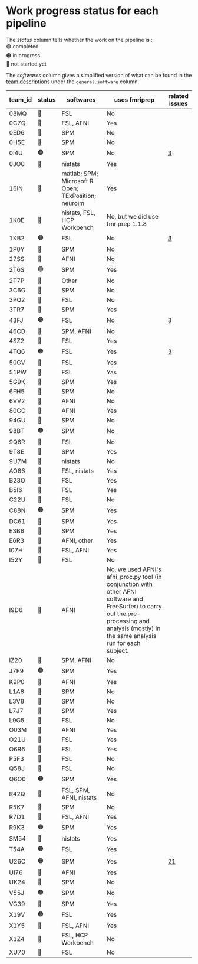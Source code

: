 # Work progress status for each pipeline

The *status* column tells whether the work on the pipeline is :
<br>:green_circle: completed
<br>:orange_circle: in progress
<br>:red_circle: not started yet

The *softwares* column gives a simplified version of what can be found in the [team descriptions](docs/description.md) under the `general.software` column.

| team_id | status | softwares | uses fmriprep | related issues |
| --- |--- | --- | --- | --- |
| 08MQ | :red_circle: | FSL | No | |
| 0C7Q | :red_circle: | FSL, AFNI | Yes | |
| 0ED6 | :red_circle: | SPM | No | |
| 0H5E | :red_circle: | SPM | No | |
| 0I4U | :orange_circle: | SPM | No | [3](https://github.com/Inria-Empenn/narps_open_pipelines/issues/3) |
| 0JO0 | :red_circle: | nistats | Yes | |
| 16IN | :red_circle: | matlab; SPM; Microsoft R Open; TExPosition; neuroim | Yes | |
| 1K0E | :red_circle: | nistats, FSL, HCP Workbench | No, but we did use fmriprep 1.1.8 | |
| 1KB2 | :orange_circle: | FSL | No | [3](https://github.com/Inria-Empenn/narps_open_pipelines/issues/3) |
| 1P0Y | :red_circle: | SPM | No | |
| 27SS | :red_circle: | AFNI | No | |
| 2T6S | :green_circle: | SPM | Yes | |
| 2T7P | :red_circle: | Other | No | |
| 3C6G | :red_circle: | SPM | No | |
| 3PQ2 | :red_circle: | FSL | No | |
| 3TR7 | :red_circle: | SPM | Yes | |
| 43FJ | :orange_circle: | FSL | No | [3](https://github.com/Inria-Empenn/narps_open_pipelines/issues/3) |
| 46CD | :red_circle: | SPM, AFNI | No | |
| 4SZ2 | :red_circle: | FSL | Yes | |
| 4TQ6 | :orange_circle: | FSL | Yes | [3](https://github.com/Inria-Empenn/narps_open_pipelines/issues/3) |
| 50GV | :red_circle: | FSL | Yes | |
| 51PW | :red_circle: | FSL | Yas | |
| 5G9K | :red_circle: | SPM | Yes | |
| 6FH5 | :red_circle: | SPM | No | |
| 6VV2 | :red_circle: | AFNI | No  | |
| 80GC | :red_circle: | AFNI | Yes | |
| 94GU | :red_circle: | SPM | No | |
| 98BT | :orange_circle: | SPM | No | |
| 9Q6R | :red_circle: | FSL | No | |
| 9T8E | :red_circle: | SPM | Yes | |
| 9U7M | :red_circle: | nistats | No | |
| AO86 | :red_circle: | FSL, nistats | Yes | |
| B23O | :red_circle: | FSL | Yes  | |
| B5I6 | :red_circle: | FSL | Yes | |
| C22U | :red_circle: | FSL | No | |
| C88N | :orange_circle: | SPM | Yes | |
| DC61 | :red_circle: | SPM | Yes | |
| E3B6 | :red_circle: | SPM | Yes | |
| E6R3 | :red_circle: | AFNI, other | Yes | |
| I07H | :red_circle: | FSL, AFNI | Yes | |
| I52Y | :red_circle: | FSL | No | |
| I9D6 | :red_circle: | AFNI | No, we used AFNI's afni_proc.py tool (in conjunction with other AFNI software and FreeSurfer) to carry out the pre-processing and analysis (mostly) in the same analysis run for each subject. | |
| IZ20 | :red_circle: | SPM, AFNI | No | |
| J7F9 | :orange_circle: | SPM | Yes | |
| K9P0 | :red_circle: | AFNI | Yes | |
| L1A8 | :red_circle: | SPM | No | |
| L3V8 | :red_circle: | SPM | No | |
| L7J7 | :red_circle: | SPM | Yes | |
| L9G5 | :red_circle: | FSL | No | |
| O03M | :red_circle: | AFNI | Yes | |
| O21U | :red_circle: | FSL | Yes | |
| O6R6 | :red_circle: | FSL | Yes | |
| P5F3 | :red_circle: | FSL | No | |
| Q58J | :red_circle: | FSL | No | |
| Q6O0 | :orange_circle: | SPM | Yes | |
| R42Q | :red_circle: | FSL, SPM, AFNI, nistats | No | |
| R5K7 | :red_circle: | SPM | No | |
| R7D1 | :red_circle: | FSL, AFNI | Yes | |
| R9K3 | :orange_circle: | SPM | Yes | |
| SM54 | :red_circle: | nistats | Yes | |
| T54A | :orange_circle: | FSL | Yes | |
| U26C | :orange_circle: | SPM | Yes | [21](https://github.com/Inria-Empenn/narps_open_pipelines/pull/21) |
| UI76 | :red_circle: | AFNI | Yes | |
| UK24 | :red_circle: | SPM | No | |
| V55J | :orange_circle: | SPM | No | |
| VG39 | :red_circle: | SPM | Yes | |
| X19V | :orange_circle: | FSL | Yes | |
| X1Y5 | :red_circle: | FSL, AFNI | Yes | |
| X1Z4 | :red_circle: | FSL, HCP Workbench | No | |
| XU70 | :red_circle: | FSL | No | |
